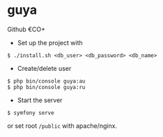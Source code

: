 # guya
Github €CO+

* Set up the project with
```
$ ./install.sh <db_user> <db_password> <db_name>
```

* Create/delete user
```
$ php bin/console guya:au
$ php bin/console guya:ru
```

* Start the server
```
$ symfony serve
```
or set root `/public` with apache/nginx.